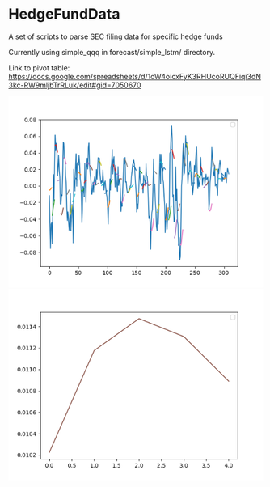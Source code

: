 # HedgeFundData
A set of scripts to parse SEC filing data for specific hedge funds

Currently using simple_qqq in forecast/simple_lstm/ directory.


Link to pivot table: https://docs.google.com/spreadsheets/d/1oW4oicxFyK3RHUcoRUQFiqi3dN3kc-RW9mljbTrRLuk/edit#gid=7050670

![Performance](https://github.com/ngopal/HedgeFundData/raw/master/reports/QQQ_performance.png)
![Prediction](https://github.com/ngopal/HedgeFundData/raw/master/reports/QQQ_prediction.png)